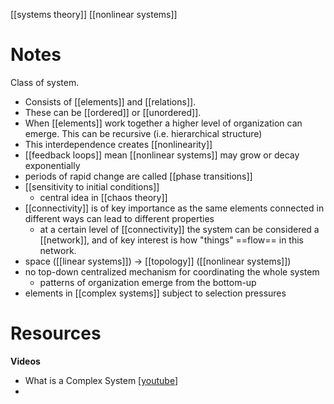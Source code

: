[[systems theory]]
[[nonlinear systems]]

# Notes
Class of system.

- Consists of [[elements]] and [[relations]].
- These can be [[ordered]] or [[unordered]].
- When [[elements]] work together a higher level of organization can emerge. This can be recursive (i.e. hierarchical structure)
- This interdependence creates [[nonlinearity]]
- [[feedback loops]] mean [[nonlinear systems]] may grow or decay exponentially
- periods of rapid change are called [[phase transitions]]
- [[sensitivity to initial conditions]]
	- central idea in [[chaos theory]]
- [[connectivity]] is of key importance as the same elements connected in different ways can lead to different properties
	- at a certain level of [[connectivity]] the system can be considered a [[network]], and of key interest is how "things" ==flow== in this network.
- space ([[linear systems]]) -> [[topology]] ([[nonlinear systems]])
- no top-down centralized mechanism for coordinating the whole system
	- patterns of organization emerge from the bottom-up
- elements in [[complex systems]] subject to selection pressures


# Resources
**Videos**
- What is a Complex System [[youtube](https://www.youtube.com/watch?v=vp8v2Udd_PM)]
- 